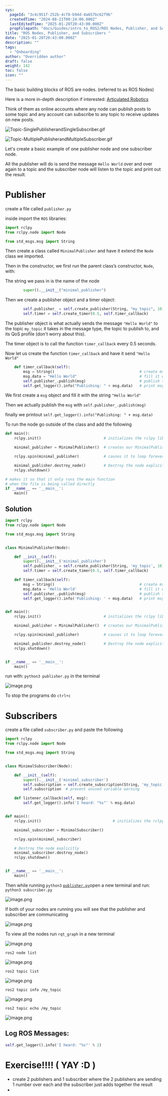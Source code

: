 ```yaml
---
sys:
  pageId: "3c4c951f-252b-4cf8-b94d-4a657bc62f9b"
  createdTime: "2024-08-21T00:24:00.000Z"
  lastEditedTime: "2025-01-28T20:43:00.000Z"
  propFilepath: "docs/Guides/intro_to_ROS2/ROS Nodes, Publisher, and Subscribers .md"
title: "ROS Nodes, Publisher, and Subscribers "
date: "2025-01-28T20:43:00.000Z"
description: ""
tags:
  - "Onboarding"
author: "Overridden author"
draft: false
weight: 142
toc: false
icon: ""
---
```


The basic building blocks of ROS are nodes. (referred to as ROS Nodes)

Here is a more in-depth description if interested: [Articulated Robotics](https://articulatedrobotics.xyz/tutorials/ready-for-ros/ros-overview#2-nodes)

Think of them as online accounts where any node can publish posts to some topic and any account can subscribe to any topic to receive updates on new posts.

![Topic-SinglePublisherandSingleSubscriber.gif](https://docs.ros.org/en/humble/_images/Topic-SinglePublisherandSingleSubscriber.gif)

![Topic-MultiplePublisherandMultipleSubscriber.gif](https://docs.ros.org/en/humble/_images/Topic-MultiplePublisherandMultipleSubscriber.gif)

Let's create a basic example of one publisher node and one subscriber node.

All the publisher will do is send the message `Hello World` over and over again to a topic and the subscriber node will listen to the topic and print out the result.

# Publisher

create a file called `publisher.py` 

inside import the `ROS` libraries:

```python
import rclpy
from rclpy.node import Node

from std_msgs.msg import String
```

Then create a class called `MinimalPublisher` and have it extend the `Node` class we imported.

Then in the constructor, we first run the parent class’s constructor, `Node`, with:

The string we pass in is the name of the node

```python
        super().__init__("minimal_publisher")
```

Then we create a publisher object and a timer object:

```python
        self.publisher_ = self.create_publisher(String, "my_topic", 10)
        self.timer = self.create_timer(0.5, self.timer_callback)
```

The publisher object is what actually sends the message `"Hello World"` to the topic `my_topic` it takes in the message type, the topic to publish to, and its QoS profile (don't worry about this).

The timer object is to call the function `timer_callback` every 0.5 seconds.

Now let us create the function `timer_callback` and have it send `"Hello World"`

```python
    def timer_callback(self):
        msg = String()                                      # create msg object
        msg.data = "Hello World"                            # fill it with data
        self.publisher_.publish(msg)                        # publish the message
        self.get_logger().info("Publishing: " + msg.data)   # print msg
```

We first create a `msg` object and fill it with the string `"Hello World"`

Then we actually publish the `msg` with `self.publisher_.publish(msg)`

finally we printout `self.get_logger().info("Publishing: " + msg.data)`

To run the node go outside of the class and add the following

```python
def main():
    rclpy.init()                            # initializes the rclpy library

    minimal_publisher = MinimalPublisher()  # creates our MinimalPublisher object

    rclpy.spin(minimal_publisher)           # causes it to loop forever

    minimal_publisher.destroy_node()        # Destroy the node explicitly
    rclpy.shutdown()

# makes it so that it only runs the main function
# when the file is being called directly
if __name__ == '__main__': 
    main()
```

## Solution

```python
import rclpy
from rclpy.node import Node

from std_msgs.msg import String


class MinimalPublisher(Node):

    def __init__(self):
        super().__init__('minimal_publisher')
        self.publisher_ = self.create_publisher(String, 'my_topic', 10)
        self.timer = self.create_timer(0.5, self.timer_callback)

    def timer_callback(self):
        msg = String()                                      # create msg object
        msg.data = 'Hello World'                            # fill it with data
        self.publisher_.publish(msg)                        # publish the message
        self.get_logger().info('Publishing: ' + msg.data)   # print msg


def main():
    rclpy.init()                            # initializes the rclpy library

    minimal_publisher = MinimalPublisher()  # creates our MinimalPublisher object

    rclpy.spin(minimal_publisher)           # causes it to loop forever

    minimal_publisher.destroy_node()        # Destroy the node explicitly
    rclpy.shutdown()


if __name__ == '__main__':
    main()
```

run with: `python3 publisher.py` in the terminal

![image.png](https://prod-files-secure.s3.us-west-2.amazonaws.com/d518164a-d88e-44d1-a4ee-3adb3bd8bce0/9214accb-ad5b-44f1-a31c-b3167c59138b/image.png?X-Amz-Algorithm=AWS4-HMAC-SHA256&X-Amz-Content-Sha256=UNSIGNED-PAYLOAD&X-Amz-Credential=ASIAZI2LB4664PHDWAOY%2F20250226%2Fus-west-2%2Fs3%2Faws4_request&X-Amz-Date=20250226T090850Z&X-Amz-Expires=3600&X-Amz-Security-Token=IQoJb3JpZ2luX2VjEB8aCXVzLXdlc3QtMiJHMEUCIF8NtIufC5vtJ025%2Fs1MCe%2BLssbKmms0QBGkwJg310TUAiEA02cL%2BGBue0yBWLkRd%2F78f0j7duPDL9mDG%2BQDqKcrU4kq%2FwMIWBAAGgw2Mzc0MjMxODM4MDUiDOyPeYQdWdQwBApEmSrcA2W3a0d4WLopQX6Mt0ty01P0gkuBixiewScHxwC4nXcVJHF0bmHEcDR1RYTNVcng6fGsf65z4LDA%2BANs514J7xVrBriNSq9o5qw%2BiHnX1IRHXAw0bPOryFsnxLIHEOJn891Aa8R4YiktWgX5ZhznRmvFg7PbAm9gwxiRSYM5k18NPLUZRM46XMFK2o45RH4x8mjv6YJG3gbx%2BfsrolEk%2FTXrnFN%2B%2BbwveixoC1jNrAX0IqFzCTe4CSXLejCkySrHioIFEJ1hIAfcjLohuTvn%2By28a%2Bb5gJ0eE1Vva%2FsyoH%2BIBHv0wCPbi8ljretS1tv71hcrwvCp6uKvMCtADkePqC66%2B%2FlgxO0IiZrS81m%2FPJXR5%2BPnz9UOium2fAf3%2BgU6eTZtnWrQk9%2Bb7un6W64s5ojYJbuLVG6fpDzmUJv4T0N%2BZomxiv8BB0JifsST%2F59iIDha6xNU8Hx5JIAynJOAamhGHiI44iSdmQGOz0IdLUqVNbjXarOz5DIyk8W4v2kcSIgsf32bes%2F2LYRRYS6zK7%2BRZpYFzcIIj42UJ5YNiTvAsoOdcAoPwzK5hH%2BrfmJq90uVdbgWmgvM8be8DI7Tc0sJJ55YpLu1rVQzOIZzNcvtW8myZjOypiD2ZoRWMIGA%2B70GOqUBbocB4fu1yS9l%2B3GPCLkiEcX3zVRwDZO06Kluag8mJzfaZ87XgUrFB1t2LhdQdwaZ1KAsK8pphk2I4%2BzGJxC%2F8YNbZbGQ9ZWK55EiIolALnGLGju2CG1OiAdToyC%2FEB7YtpQD%2FfndV6Ae%2B7Ev5VgWwlvSp%2Fw3xC5CrbRSKsUfzi5sr4ZzPIz1pmZPdA1zAZE0%2BtHUDcdeAcjR55iNRW7ir9kpiUPj&X-Amz-Signature=6e36cf8d7cae5e8f8a3eea03d0e22531c132ee6f7f9a47673569d63489300829&X-Amz-SignedHeaders=host&x-id=GetObject)

To stop the programs do `ctrl+c`

# Subscribers

create a file called `subscriber.py` and paste the following

```python
import rclpy
from rclpy.node import Node

from std_msgs.msg import String


class MinimalSubscriber(Node):

    def __init__(self):
        super().__init__('minimal_subscriber')
        self.subscription = self.create_subscription(String, 'my_topic', self.listener_callback, 10)
        self.subscription  # prevent unused variable warning

    def listener_callback(self, msg):
        self.get_logger().info('I heard: "%s"' % msg.data)


def main():
    rclpy.init()                                # initializes the rclpy library

    minimal_subscriber = MinimalSubscriber()

    rclpy.spin(minimal_subscriber)

    # Destroy the node explicitly
    minimal_subscriber.destroy_node()
    rclpy.shutdown()


if __name__ == '__main__':
    main()
```

Then while running `python3` [`publisher.py`](http://publisher.py/)open a new terminal and run: `python3 subscriber.py` 

![image.png](https://prod-files-secure.s3.us-west-2.amazonaws.com/d518164a-d88e-44d1-a4ee-3adb3bd8bce0/611fccf2-c738-4dbd-94e9-98f209092866/image.png?X-Amz-Algorithm=AWS4-HMAC-SHA256&X-Amz-Content-Sha256=UNSIGNED-PAYLOAD&X-Amz-Credential=ASIAZI2LB4664PHDWAOY%2F20250226%2Fus-west-2%2Fs3%2Faws4_request&X-Amz-Date=20250226T090850Z&X-Amz-Expires=3600&X-Amz-Security-Token=IQoJb3JpZ2luX2VjEB8aCXVzLXdlc3QtMiJHMEUCIF8NtIufC5vtJ025%2Fs1MCe%2BLssbKmms0QBGkwJg310TUAiEA02cL%2BGBue0yBWLkRd%2F78f0j7duPDL9mDG%2BQDqKcrU4kq%2FwMIWBAAGgw2Mzc0MjMxODM4MDUiDOyPeYQdWdQwBApEmSrcA2W3a0d4WLopQX6Mt0ty01P0gkuBixiewScHxwC4nXcVJHF0bmHEcDR1RYTNVcng6fGsf65z4LDA%2BANs514J7xVrBriNSq9o5qw%2BiHnX1IRHXAw0bPOryFsnxLIHEOJn891Aa8R4YiktWgX5ZhznRmvFg7PbAm9gwxiRSYM5k18NPLUZRM46XMFK2o45RH4x8mjv6YJG3gbx%2BfsrolEk%2FTXrnFN%2B%2BbwveixoC1jNrAX0IqFzCTe4CSXLejCkySrHioIFEJ1hIAfcjLohuTvn%2By28a%2Bb5gJ0eE1Vva%2FsyoH%2BIBHv0wCPbi8ljretS1tv71hcrwvCp6uKvMCtADkePqC66%2B%2FlgxO0IiZrS81m%2FPJXR5%2BPnz9UOium2fAf3%2BgU6eTZtnWrQk9%2Bb7un6W64s5ojYJbuLVG6fpDzmUJv4T0N%2BZomxiv8BB0JifsST%2F59iIDha6xNU8Hx5JIAynJOAamhGHiI44iSdmQGOz0IdLUqVNbjXarOz5DIyk8W4v2kcSIgsf32bes%2F2LYRRYS6zK7%2BRZpYFzcIIj42UJ5YNiTvAsoOdcAoPwzK5hH%2BrfmJq90uVdbgWmgvM8be8DI7Tc0sJJ55YpLu1rVQzOIZzNcvtW8myZjOypiD2ZoRWMIGA%2B70GOqUBbocB4fu1yS9l%2B3GPCLkiEcX3zVRwDZO06Kluag8mJzfaZ87XgUrFB1t2LhdQdwaZ1KAsK8pphk2I4%2BzGJxC%2F8YNbZbGQ9ZWK55EiIolALnGLGju2CG1OiAdToyC%2FEB7YtpQD%2FfndV6Ae%2B7Ev5VgWwlvSp%2Fw3xC5CrbRSKsUfzi5sr4ZzPIz1pmZPdA1zAZE0%2BtHUDcdeAcjR55iNRW7ir9kpiUPj&X-Amz-Signature=e2722ef36859277e78e906885d56d6a7eff3b57305cc7f790e5e1d0044231275&X-Amz-SignedHeaders=host&x-id=GetObject)

If both of your nodes are running you will see that the publisher and subscriber are communicating

![image.png](https://prod-files-secure.s3.us-west-2.amazonaws.com/d518164a-d88e-44d1-a4ee-3adb3bd8bce0/eea428b5-1cf0-43bb-a30b-81cbaf6c5c78/image.png?X-Amz-Algorithm=AWS4-HMAC-SHA256&X-Amz-Content-Sha256=UNSIGNED-PAYLOAD&X-Amz-Credential=ASIAZI2LB4664PHDWAOY%2F20250226%2Fus-west-2%2Fs3%2Faws4_request&X-Amz-Date=20250226T090850Z&X-Amz-Expires=3600&X-Amz-Security-Token=IQoJb3JpZ2luX2VjEB8aCXVzLXdlc3QtMiJHMEUCIF8NtIufC5vtJ025%2Fs1MCe%2BLssbKmms0QBGkwJg310TUAiEA02cL%2BGBue0yBWLkRd%2F78f0j7duPDL9mDG%2BQDqKcrU4kq%2FwMIWBAAGgw2Mzc0MjMxODM4MDUiDOyPeYQdWdQwBApEmSrcA2W3a0d4WLopQX6Mt0ty01P0gkuBixiewScHxwC4nXcVJHF0bmHEcDR1RYTNVcng6fGsf65z4LDA%2BANs514J7xVrBriNSq9o5qw%2BiHnX1IRHXAw0bPOryFsnxLIHEOJn891Aa8R4YiktWgX5ZhznRmvFg7PbAm9gwxiRSYM5k18NPLUZRM46XMFK2o45RH4x8mjv6YJG3gbx%2BfsrolEk%2FTXrnFN%2B%2BbwveixoC1jNrAX0IqFzCTe4CSXLejCkySrHioIFEJ1hIAfcjLohuTvn%2By28a%2Bb5gJ0eE1Vva%2FsyoH%2BIBHv0wCPbi8ljretS1tv71hcrwvCp6uKvMCtADkePqC66%2B%2FlgxO0IiZrS81m%2FPJXR5%2BPnz9UOium2fAf3%2BgU6eTZtnWrQk9%2Bb7un6W64s5ojYJbuLVG6fpDzmUJv4T0N%2BZomxiv8BB0JifsST%2F59iIDha6xNU8Hx5JIAynJOAamhGHiI44iSdmQGOz0IdLUqVNbjXarOz5DIyk8W4v2kcSIgsf32bes%2F2LYRRYS6zK7%2BRZpYFzcIIj42UJ5YNiTvAsoOdcAoPwzK5hH%2BrfmJq90uVdbgWmgvM8be8DI7Tc0sJJ55YpLu1rVQzOIZzNcvtW8myZjOypiD2ZoRWMIGA%2B70GOqUBbocB4fu1yS9l%2B3GPCLkiEcX3zVRwDZO06Kluag8mJzfaZ87XgUrFB1t2LhdQdwaZ1KAsK8pphk2I4%2BzGJxC%2F8YNbZbGQ9ZWK55EiIolALnGLGju2CG1OiAdToyC%2FEB7YtpQD%2FfndV6Ae%2B7Ev5VgWwlvSp%2Fw3xC5CrbRSKsUfzi5sr4ZzPIz1pmZPdA1zAZE0%2BtHUDcdeAcjR55iNRW7ir9kpiUPj&X-Amz-Signature=3c8752302c3be8ddefb1fe176a2d727bf40d1f34dd075b889d7165fef8db2c3e&X-Amz-SignedHeaders=host&x-id=GetObject)

To view all the nodes run `rqt_graph` in a new terminal

![image.png](https://prod-files-secure.s3.us-west-2.amazonaws.com/d518164a-d88e-44d1-a4ee-3adb3bd8bce0/1d98e964-4318-4d62-b5c4-8c8f78368598/image.png?X-Amz-Algorithm=AWS4-HMAC-SHA256&X-Amz-Content-Sha256=UNSIGNED-PAYLOAD&X-Amz-Credential=ASIAZI2LB4664PHDWAOY%2F20250226%2Fus-west-2%2Fs3%2Faws4_request&X-Amz-Date=20250226T090850Z&X-Amz-Expires=3600&X-Amz-Security-Token=IQoJb3JpZ2luX2VjEB8aCXVzLXdlc3QtMiJHMEUCIF8NtIufC5vtJ025%2Fs1MCe%2BLssbKmms0QBGkwJg310TUAiEA02cL%2BGBue0yBWLkRd%2F78f0j7duPDL9mDG%2BQDqKcrU4kq%2FwMIWBAAGgw2Mzc0MjMxODM4MDUiDOyPeYQdWdQwBApEmSrcA2W3a0d4WLopQX6Mt0ty01P0gkuBixiewScHxwC4nXcVJHF0bmHEcDR1RYTNVcng6fGsf65z4LDA%2BANs514J7xVrBriNSq9o5qw%2BiHnX1IRHXAw0bPOryFsnxLIHEOJn891Aa8R4YiktWgX5ZhznRmvFg7PbAm9gwxiRSYM5k18NPLUZRM46XMFK2o45RH4x8mjv6YJG3gbx%2BfsrolEk%2FTXrnFN%2B%2BbwveixoC1jNrAX0IqFzCTe4CSXLejCkySrHioIFEJ1hIAfcjLohuTvn%2By28a%2Bb5gJ0eE1Vva%2FsyoH%2BIBHv0wCPbi8ljretS1tv71hcrwvCp6uKvMCtADkePqC66%2B%2FlgxO0IiZrS81m%2FPJXR5%2BPnz9UOium2fAf3%2BgU6eTZtnWrQk9%2Bb7un6W64s5ojYJbuLVG6fpDzmUJv4T0N%2BZomxiv8BB0JifsST%2F59iIDha6xNU8Hx5JIAynJOAamhGHiI44iSdmQGOz0IdLUqVNbjXarOz5DIyk8W4v2kcSIgsf32bes%2F2LYRRYS6zK7%2BRZpYFzcIIj42UJ5YNiTvAsoOdcAoPwzK5hH%2BrfmJq90uVdbgWmgvM8be8DI7Tc0sJJ55YpLu1rVQzOIZzNcvtW8myZjOypiD2ZoRWMIGA%2B70GOqUBbocB4fu1yS9l%2B3GPCLkiEcX3zVRwDZO06Kluag8mJzfaZ87XgUrFB1t2LhdQdwaZ1KAsK8pphk2I4%2BzGJxC%2F8YNbZbGQ9ZWK55EiIolALnGLGju2CG1OiAdToyC%2FEB7YtpQD%2FfndV6Ae%2B7Ev5VgWwlvSp%2Fw3xC5CrbRSKsUfzi5sr4ZzPIz1pmZPdA1zAZE0%2BtHUDcdeAcjR55iNRW7ir9kpiUPj&X-Amz-Signature=857c42600485418284c052fd8450a392b5b1d13de06c17c8d91175d1460f5c9e&X-Amz-SignedHeaders=host&x-id=GetObject)

`ros2 node list`

![image.png](https://prod-files-secure.s3.us-west-2.amazonaws.com/d518164a-d88e-44d1-a4ee-3adb3bd8bce0/680ac8cf-e6d9-4164-9ece-5b9a6fccffee/image.png?X-Amz-Algorithm=AWS4-HMAC-SHA256&X-Amz-Content-Sha256=UNSIGNED-PAYLOAD&X-Amz-Credential=ASIAZI2LB4664PHDWAOY%2F20250226%2Fus-west-2%2Fs3%2Faws4_request&X-Amz-Date=20250226T090850Z&X-Amz-Expires=3600&X-Amz-Security-Token=IQoJb3JpZ2luX2VjEB8aCXVzLXdlc3QtMiJHMEUCIF8NtIufC5vtJ025%2Fs1MCe%2BLssbKmms0QBGkwJg310TUAiEA02cL%2BGBue0yBWLkRd%2F78f0j7duPDL9mDG%2BQDqKcrU4kq%2FwMIWBAAGgw2Mzc0MjMxODM4MDUiDOyPeYQdWdQwBApEmSrcA2W3a0d4WLopQX6Mt0ty01P0gkuBixiewScHxwC4nXcVJHF0bmHEcDR1RYTNVcng6fGsf65z4LDA%2BANs514J7xVrBriNSq9o5qw%2BiHnX1IRHXAw0bPOryFsnxLIHEOJn891Aa8R4YiktWgX5ZhznRmvFg7PbAm9gwxiRSYM5k18NPLUZRM46XMFK2o45RH4x8mjv6YJG3gbx%2BfsrolEk%2FTXrnFN%2B%2BbwveixoC1jNrAX0IqFzCTe4CSXLejCkySrHioIFEJ1hIAfcjLohuTvn%2By28a%2Bb5gJ0eE1Vva%2FsyoH%2BIBHv0wCPbi8ljretS1tv71hcrwvCp6uKvMCtADkePqC66%2B%2FlgxO0IiZrS81m%2FPJXR5%2BPnz9UOium2fAf3%2BgU6eTZtnWrQk9%2Bb7un6W64s5ojYJbuLVG6fpDzmUJv4T0N%2BZomxiv8BB0JifsST%2F59iIDha6xNU8Hx5JIAynJOAamhGHiI44iSdmQGOz0IdLUqVNbjXarOz5DIyk8W4v2kcSIgsf32bes%2F2LYRRYS6zK7%2BRZpYFzcIIj42UJ5YNiTvAsoOdcAoPwzK5hH%2BrfmJq90uVdbgWmgvM8be8DI7Tc0sJJ55YpLu1rVQzOIZzNcvtW8myZjOypiD2ZoRWMIGA%2B70GOqUBbocB4fu1yS9l%2B3GPCLkiEcX3zVRwDZO06Kluag8mJzfaZ87XgUrFB1t2LhdQdwaZ1KAsK8pphk2I4%2BzGJxC%2F8YNbZbGQ9ZWK55EiIolALnGLGju2CG1OiAdToyC%2FEB7YtpQD%2FfndV6Ae%2B7Ev5VgWwlvSp%2Fw3xC5CrbRSKsUfzi5sr4ZzPIz1pmZPdA1zAZE0%2BtHUDcdeAcjR55iNRW7ir9kpiUPj&X-Amz-Signature=543de46418e9178b71e01cd111d03582d744ee425bac39aebc009cae45649992&X-Amz-SignedHeaders=host&x-id=GetObject)

`ros2 topic list`

![image.png](https://prod-files-secure.s3.us-west-2.amazonaws.com/d518164a-d88e-44d1-a4ee-3adb3bd8bce0/eee2ebe1-27ef-4a4a-96fb-2ca54126fb29/image.png?X-Amz-Algorithm=AWS4-HMAC-SHA256&X-Amz-Content-Sha256=UNSIGNED-PAYLOAD&X-Amz-Credential=ASIAZI2LB4664PHDWAOY%2F20250226%2Fus-west-2%2Fs3%2Faws4_request&X-Amz-Date=20250226T090850Z&X-Amz-Expires=3600&X-Amz-Security-Token=IQoJb3JpZ2luX2VjEB8aCXVzLXdlc3QtMiJHMEUCIF8NtIufC5vtJ025%2Fs1MCe%2BLssbKmms0QBGkwJg310TUAiEA02cL%2BGBue0yBWLkRd%2F78f0j7duPDL9mDG%2BQDqKcrU4kq%2FwMIWBAAGgw2Mzc0MjMxODM4MDUiDOyPeYQdWdQwBApEmSrcA2W3a0d4WLopQX6Mt0ty01P0gkuBixiewScHxwC4nXcVJHF0bmHEcDR1RYTNVcng6fGsf65z4LDA%2BANs514J7xVrBriNSq9o5qw%2BiHnX1IRHXAw0bPOryFsnxLIHEOJn891Aa8R4YiktWgX5ZhznRmvFg7PbAm9gwxiRSYM5k18NPLUZRM46XMFK2o45RH4x8mjv6YJG3gbx%2BfsrolEk%2FTXrnFN%2B%2BbwveixoC1jNrAX0IqFzCTe4CSXLejCkySrHioIFEJ1hIAfcjLohuTvn%2By28a%2Bb5gJ0eE1Vva%2FsyoH%2BIBHv0wCPbi8ljretS1tv71hcrwvCp6uKvMCtADkePqC66%2B%2FlgxO0IiZrS81m%2FPJXR5%2BPnz9UOium2fAf3%2BgU6eTZtnWrQk9%2Bb7un6W64s5ojYJbuLVG6fpDzmUJv4T0N%2BZomxiv8BB0JifsST%2F59iIDha6xNU8Hx5JIAynJOAamhGHiI44iSdmQGOz0IdLUqVNbjXarOz5DIyk8W4v2kcSIgsf32bes%2F2LYRRYS6zK7%2BRZpYFzcIIj42UJ5YNiTvAsoOdcAoPwzK5hH%2BrfmJq90uVdbgWmgvM8be8DI7Tc0sJJ55YpLu1rVQzOIZzNcvtW8myZjOypiD2ZoRWMIGA%2B70GOqUBbocB4fu1yS9l%2B3GPCLkiEcX3zVRwDZO06Kluag8mJzfaZ87XgUrFB1t2LhdQdwaZ1KAsK8pphk2I4%2BzGJxC%2F8YNbZbGQ9ZWK55EiIolALnGLGju2CG1OiAdToyC%2FEB7YtpQD%2FfndV6Ae%2B7Ev5VgWwlvSp%2Fw3xC5CrbRSKsUfzi5sr4ZzPIz1pmZPdA1zAZE0%2BtHUDcdeAcjR55iNRW7ir9kpiUPj&X-Amz-Signature=09e8999b9fceb039f45b825036dc3b366a0603f212a43caf4bfa9f6adcd86985&X-Amz-SignedHeaders=host&x-id=GetObject)

`ros2 topic info /my_topic`

![image.png](https://prod-files-secure.s3.us-west-2.amazonaws.com/d518164a-d88e-44d1-a4ee-3adb3bd8bce0/6288ef12-cb9e-406f-b9eb-65feed3a9011/image.png?X-Amz-Algorithm=AWS4-HMAC-SHA256&X-Amz-Content-Sha256=UNSIGNED-PAYLOAD&X-Amz-Credential=ASIAZI2LB4664PHDWAOY%2F20250226%2Fus-west-2%2Fs3%2Faws4_request&X-Amz-Date=20250226T090850Z&X-Amz-Expires=3600&X-Amz-Security-Token=IQoJb3JpZ2luX2VjEB8aCXVzLXdlc3QtMiJHMEUCIF8NtIufC5vtJ025%2Fs1MCe%2BLssbKmms0QBGkwJg310TUAiEA02cL%2BGBue0yBWLkRd%2F78f0j7duPDL9mDG%2BQDqKcrU4kq%2FwMIWBAAGgw2Mzc0MjMxODM4MDUiDOyPeYQdWdQwBApEmSrcA2W3a0d4WLopQX6Mt0ty01P0gkuBixiewScHxwC4nXcVJHF0bmHEcDR1RYTNVcng6fGsf65z4LDA%2BANs514J7xVrBriNSq9o5qw%2BiHnX1IRHXAw0bPOryFsnxLIHEOJn891Aa8R4YiktWgX5ZhznRmvFg7PbAm9gwxiRSYM5k18NPLUZRM46XMFK2o45RH4x8mjv6YJG3gbx%2BfsrolEk%2FTXrnFN%2B%2BbwveixoC1jNrAX0IqFzCTe4CSXLejCkySrHioIFEJ1hIAfcjLohuTvn%2By28a%2Bb5gJ0eE1Vva%2FsyoH%2BIBHv0wCPbi8ljretS1tv71hcrwvCp6uKvMCtADkePqC66%2B%2FlgxO0IiZrS81m%2FPJXR5%2BPnz9UOium2fAf3%2BgU6eTZtnWrQk9%2Bb7un6W64s5ojYJbuLVG6fpDzmUJv4T0N%2BZomxiv8BB0JifsST%2F59iIDha6xNU8Hx5JIAynJOAamhGHiI44iSdmQGOz0IdLUqVNbjXarOz5DIyk8W4v2kcSIgsf32bes%2F2LYRRYS6zK7%2BRZpYFzcIIj42UJ5YNiTvAsoOdcAoPwzK5hH%2BrfmJq90uVdbgWmgvM8be8DI7Tc0sJJ55YpLu1rVQzOIZzNcvtW8myZjOypiD2ZoRWMIGA%2B70GOqUBbocB4fu1yS9l%2B3GPCLkiEcX3zVRwDZO06Kluag8mJzfaZ87XgUrFB1t2LhdQdwaZ1KAsK8pphk2I4%2BzGJxC%2F8YNbZbGQ9ZWK55EiIolALnGLGju2CG1OiAdToyC%2FEB7YtpQD%2FfndV6Ae%2B7Ev5VgWwlvSp%2Fw3xC5CrbRSKsUfzi5sr4ZzPIz1pmZPdA1zAZE0%2BtHUDcdeAcjR55iNRW7ir9kpiUPj&X-Amz-Signature=60c9cd60fd8860731562906c837b4ef70db42952b6e7f013598b7e11fbdd0f6f&X-Amz-SignedHeaders=host&x-id=GetObject)

`ros2 topic echo /my_topic`

![image.png](https://prod-files-secure.s3.us-west-2.amazonaws.com/d518164a-d88e-44d1-a4ee-3adb3bd8bce0/0a6fcb4d-422d-4a6c-a803-749ef4adf2c6/image.png?X-Amz-Algorithm=AWS4-HMAC-SHA256&X-Amz-Content-Sha256=UNSIGNED-PAYLOAD&X-Amz-Credential=ASIAZI2LB4664PHDWAOY%2F20250226%2Fus-west-2%2Fs3%2Faws4_request&X-Amz-Date=20250226T090850Z&X-Amz-Expires=3600&X-Amz-Security-Token=IQoJb3JpZ2luX2VjEB8aCXVzLXdlc3QtMiJHMEUCIF8NtIufC5vtJ025%2Fs1MCe%2BLssbKmms0QBGkwJg310TUAiEA02cL%2BGBue0yBWLkRd%2F78f0j7duPDL9mDG%2BQDqKcrU4kq%2FwMIWBAAGgw2Mzc0MjMxODM4MDUiDOyPeYQdWdQwBApEmSrcA2W3a0d4WLopQX6Mt0ty01P0gkuBixiewScHxwC4nXcVJHF0bmHEcDR1RYTNVcng6fGsf65z4LDA%2BANs514J7xVrBriNSq9o5qw%2BiHnX1IRHXAw0bPOryFsnxLIHEOJn891Aa8R4YiktWgX5ZhznRmvFg7PbAm9gwxiRSYM5k18NPLUZRM46XMFK2o45RH4x8mjv6YJG3gbx%2BfsrolEk%2FTXrnFN%2B%2BbwveixoC1jNrAX0IqFzCTe4CSXLejCkySrHioIFEJ1hIAfcjLohuTvn%2By28a%2Bb5gJ0eE1Vva%2FsyoH%2BIBHv0wCPbi8ljretS1tv71hcrwvCp6uKvMCtADkePqC66%2B%2FlgxO0IiZrS81m%2FPJXR5%2BPnz9UOium2fAf3%2BgU6eTZtnWrQk9%2Bb7un6W64s5ojYJbuLVG6fpDzmUJv4T0N%2BZomxiv8BB0JifsST%2F59iIDha6xNU8Hx5JIAynJOAamhGHiI44iSdmQGOz0IdLUqVNbjXarOz5DIyk8W4v2kcSIgsf32bes%2F2LYRRYS6zK7%2BRZpYFzcIIj42UJ5YNiTvAsoOdcAoPwzK5hH%2BrfmJq90uVdbgWmgvM8be8DI7Tc0sJJ55YpLu1rVQzOIZzNcvtW8myZjOypiD2ZoRWMIGA%2B70GOqUBbocB4fu1yS9l%2B3GPCLkiEcX3zVRwDZO06Kluag8mJzfaZ87XgUrFB1t2LhdQdwaZ1KAsK8pphk2I4%2BzGJxC%2F8YNbZbGQ9ZWK55EiIolALnGLGju2CG1OiAdToyC%2FEB7YtpQD%2FfndV6Ae%2B7Ev5VgWwlvSp%2Fw3xC5CrbRSKsUfzi5sr4ZzPIz1pmZPdA1zAZE0%2BtHUDcdeAcjR55iNRW7ir9kpiUPj&X-Amz-Signature=fe74a59a5aa9f38b327fe368ee09d16e67adc1618ae722e2aeb9becd28e46079&X-Amz-SignedHeaders=host&x-id=GetObject)

## Log ROS Messages:

```python
self.get_logger().info('I heard: "%s"' % 2)
```

# Exercise!!!! ( YAY :D )

- create 2 publishers and 1 subscriber where the 2 publishers are sending 1 number over each and the subscriber just adds together the result
- 
